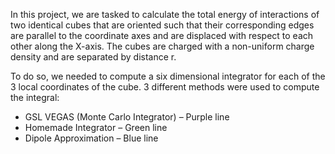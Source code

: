 

In this project, we are tasked to calculate the total energy of interactions of two identical cubes that are oriented such that their corresponding edges are parallel to the coordinate axes and are displaced with respect to each other along the X-axis. The cubes are charged with a non-uniform charge density and are separated by distance r. 

To do so, we needed to compute a six dimensional integrator for each of the 3 local coordinates of the cube. 3 different methods were used to compute the integral:

* GSL VEGAS (Monte Carlo Integrator) – Purple line
* Homemade Integrator – Green line
* Dipole Approximation – Blue line
